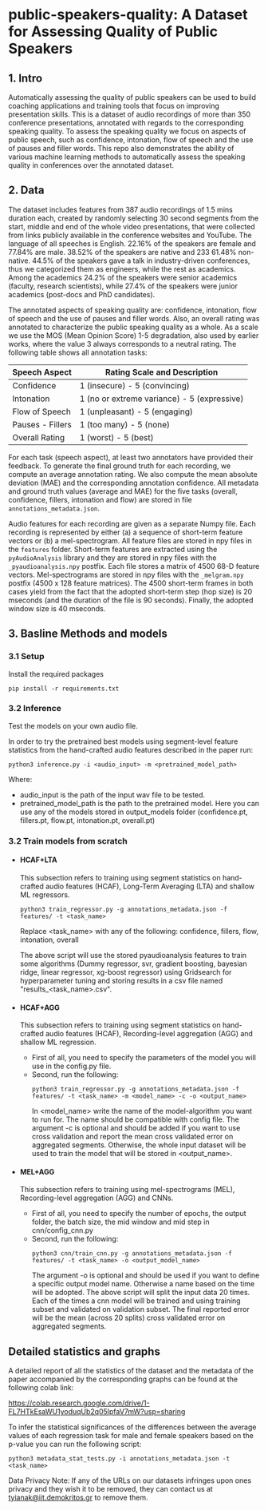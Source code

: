 # public-speakers-quality: A Dataset for Assessing Quality of Public Speakers

## 1. Intro
Automatically assessing the quality of public speakers can be used to build 
coaching applications and training tools that focus on improving presentation
 skills. This is a dataset of audio recordings of more than 350 conference
  presentations, annotated with regards to the corresponding speaking quality. 
To assess the speaking quality we focus on aspects of public speech, such as 
confidence, intonation, flow of speech and the use of pauses and filler words. 
This repo also demonstrates the ability of various machine learning methods to 
automatically assess the speaking quality in conferences over the annotated 
dataset. 

## 2. Data
The dataset includes features from 387 audio recordings of 1.5 mins duration 
each, created by randomly selecting 30 second segments from the start, 
middle and end of the whole video presentations, that were collected from links 
publicly available in the conference websites and YouTube. 
The language of all speeches is English. 22.16% of the speakers are female 
and 77.84\% are male. 38.52% of the 
speakers are native and 233 61.48% non-native. 44.5% of the speakers 
gave a talk in industry-driven conferences, thus we categorized them as 
engineers, while the rest as academics. 
Among the academics 24.2% of the speakers were senior academics
(faculty, research scientists), while 27.4% of the speakers were junior 
academics (post-docs and PhD candidates). 

The annotated aspects of speaking quality are: confidence, intonation, 
flow of speech and the use of pauses and filler words. Also, an overall rating 
was annotated to characterize the public speaking quality as a whole. 
As a scale we use the MOS (Mean Opinion Score) 1-5 degradation, 
also used by earlier works, where the value 3 always corresponds to a 
neutral rating. The following table shows all annotation tasks:

| Speech Aspect  | Rating Scale and Description |
| ------------- | ------------- |
| Confidence  | 1 (insecure) - 5 (convincing) |
| Intonation  | 1 (no or extreme variance) - 5 (expressive)  |
| Flow of Speech  | 1 (unpleasant) - 5 (engaging)  |
| Pauses - Fillers  | 1 (too many) - 5 (none) |
| Overall Rating | 1 (worst) - 5 (best) |

For each task (speech aspect), at least two annotators have provided their 
feedback. To generate the final ground truth for each recording, we compute 
an average annotation rating. We also compute the mean absolute deviation (MAE)
and the corresponding annotation confidence. 
All metadata and ground truth values (average and MAE) for the five tasks 
(overall, confidence, fillers, intonation and flow) are stored in file 
`annotations_metadata.json`. 

Audio features for each recording are given as a separate Numpy file. 
Each recording is represented by either (a) a sequence of short-term feature 
vectors or (b) a mel-spectrogram. All feature files are stored in npy files in 
the `features` folder. Short-term features are extracted using the 
`pyAudioAnalysis` library and they are stored in npy files with the 
`_pyaudioanalysis.npy` postfix. Each file stores a matrix of 4500 68-D 
feature vectors. Mel-spectrograms are stored in npy files with the 
`_melgram.npy` postfix (4500 x 128 feature matrices). The 4500 short-term 
frames in both cases yield from the fact that the adopted short-term step 
(hop size) is 20 mseconds (and the duration of the file is 90 seconds). 
Finally, the adopted window size is 40 mseconds.  


## 3. Basline Methods and models
### 3.1 Setup 
Install the required packages
```
pip install -r requirements.txt
``` 

### 3.2 Inference 
Test the models on your own audio file.

In order to try the pretrained best models using segment-level feature statistics 
from the hand-crafted audio features described in the paper run: 

```
python3 inference.py -i <audio_input> -m <pretrained_model_path> 
```  
 Where:
- audio_input is the path of the input wav file to be tested.
- pretrained_model_path is the path to the pretrained model. Here you can use any
of the models stored in output_models folder (confidence.pt, fillers.pt, flow.pt, intonation.pt, overall.pt)

### 3.2 Train models from scratch 

- #### HCAF+LTA

    This subsection refers to training using segment statistics on hand-crafted audio features (HCAF),
Long-Term Averaging (LTA) and shallow ML regressors.

    ```
    python3 train_regressor.py -g annotations_metadata.json -f features/ -t <task_name> 
    ```  
    Replace <task_name> with any of the following: confidence, fillers, flow, intonation, overall

  The above script will use the stored pyaudioanalysis features to train some algorithms
  (Dummy regressor, svr, gradient boosting, bayesian ridge, linear regressor, xg-boost regressor) using Gridsearch
  for hyperparameter tuning and storing results in a csv file named "results_<task_name>.csv".
- #### HCAF+AGG 
  This subsection refers to training using segment statistics on hand-crafted audio features (HCAF),
Recording-level aggregation (AGG) and shallow ML regression.
  - First of all, you need to specify the parameters of the model you will use in the config.py file.
  - Second, run the following:
    ```
    python3 train_regressor.py -g annotations_metadata.json -f features/ -t <task_name> -m <model_name> -c -o <output_name>
    ```   
    In <model_name> write the name of the model-algorithm you want to run for. The name should be compatible with config file.
    The argument -c is optional and should be added if you want to use cross validation and report the mean cross validated error on aggregated segments.
    Otherwise, the whole input dataset will be used to train the model that will be stored in <output_name>.
- #### MEL+AGG
  This subsection refers to training using mel-spectrograms (MEL), Recording-level aggregation (AGG) and CNNs.
    - First of all, you need to specify the number of epochs, the output folder, the batch size, the mid window and mid step in cnn/config_cnn.py
    - Second, run the following:
      ```
      python3 cnn/train_cnn.py -g annotations_metadata.json -f features/ -t <task_name> -o <output_model_name>
      ```  
      The argument -o is optional and should be used if you want to define a specific output model name. Otherwise a name based on the time will be adopted. 
      The above script will split the input data 20 times. Each of the times a cnn model will be trained and using training subset and validated on validation subset. 
      The final reported error will be the mean (across 20 splits) cross validated error on aggregated segments.

## Detailed statistics and graphs 
A detailed report of all the statistics of the dataset and the metadata of the paper accompanied by the corresponding graphs can be found at the following colab link: 

https://colab.research.google.com/drive/1-FL7HTkEsaWU1yoduqUb2q05lpfaV7mW?usp=sharing

To infer the statistical significances of the differences between the average values of each regression task for male and
female speakers based on the p-value you can run the following script: 

```
python3 metadata_stat_tests.py -i annotations_metadata.json -t <task_name>
```


Data Privacy Note:
If any of the URLs on our datasets infringes upon ones privacy and they wish it to be removed, they can contact us at tyianak@iit.demokritos.gr to remove them. 
